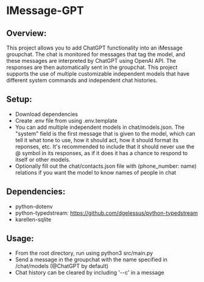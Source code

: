 # IMessage-GPT

## Overview:
This project allows you to add ChatGPT functionality into an iMessage groupchat. The chat is monitored for messages that tag the model, and these messages are interpreted by ChatGPT using OpenAI API. The responses are then automatically sent in the groupchat. This project supports the use of multiple customizable independent models that have different system commands and independent chat histories.

## Setup:
* Download dependencies
* Create .env file from using .env.template
* You can add multiple independent models in chat/models.json. The "system" field is the first message that is given to the model, which can tell it what tone to use, how it should act, how it should format its reponses, etc. It's recommended to include that it should never use the @ symbol in its responses, as if it does it has a chance to respond to itself or other models.
* Optionally fill out the chat/contacts.json file with (phone_number: name) relations if you want the model to know names of people in chat

## Dependencies: 
* python-dotenv
* python-typedstream: https://github.com/dgelessus/python-typedstream
* karellen-sqlite

## Usage:
* From the root directory, run using python3 src/main.py
* Send a message in the groupchat with the name specified in /chat/models (@ChatGPT by default)
* Chat history can be cleared by including '--c' in a message
